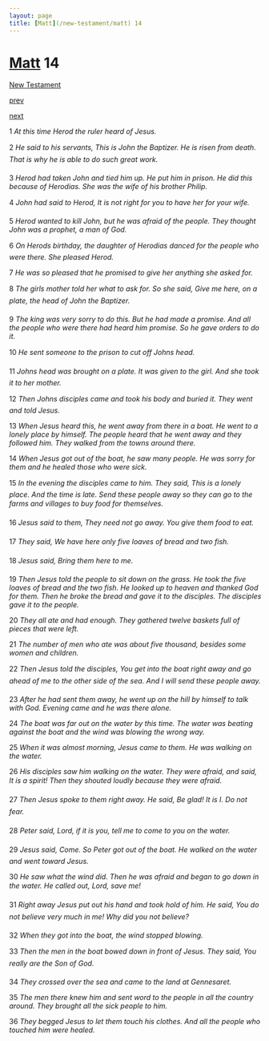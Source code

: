 ```yaml
---
layout: page
title: [Matt](/new-testament/matt) 14
---
```


# [Matt](/new-testament/matt) 14

[New Testament](/new-testament)


[prev](/new-testament/matt/matt-13.html)


[next](/new-testament/matt/matt-15.html)

1 _At this time Herod the ruler heard of Jesus._

2 _He said to his servants, This is John the Baptizer. He is risen from death. That is why he is able to do such great work._

3 _Herod had taken John and tied him up. He put him in prison. He did this because of Herodias. She was the wife of his brother Philip._

4 _John had said to Herod, It is not right for you to have her for your wife._

5 _Herod wanted to kill John, but he was afraid of the people. They thought John was a prophet, a man of God._

6 _On Herods birthday, the daughter of Herodias danced for the people who were there.  She pleased Herod._

7 _He was so pleased that he promised to give her anything she asked for._

8 _The girls mother told her what to ask for. So she said, Give me here, on a plate, the head of John the Baptizer._

9 _The king was very sorry to do this. But he had made a promise. And all the people who were there had heard him promise. So he gave orders to do it._

10 _He sent someone to the prison to cut off Johns head._

11 _Johns head was brought on a plate. It was given to the girl. And she took it to her mother._

12 _Then Johns disciples came and took his body and buried it. They went and told Jesus._

13 _When Jesus heard this, he went away from there in a boat. He went to a lonely place by himself. The people heard that he went away and they followed him. They walked from the towns around there._

14 _When Jesus got out of the boat, he saw many people. He was sorry for them and he healed those who were sick._

15 _In the evening the disciples came to him. They said, This is a lonely place. And the time is late. Send these people away so they can go to the farms and villages to buy food for themselves._

16 _Jesus said to them, They need not go away. You give them food to eat._

17 _They said, We have here only five loaves of bread and two fish._

18 _Jesus said, Bring them here to me._

19 _Then Jesus told the people to sit down on the grass. He took the five loaves of bread and the two fish. He looked up to heaven and thanked God for them. Then he broke the bread and gave it to the disciples. The disciples gave it to the people._

20 _They all ate and had enough. They gathered twelve baskets full of pieces that were left._

21 _The number of men who ate was about five thousand, besides some women and children._

22 _Then Jesus told the disciples, You get into the boat right away and go ahead of me to the other side of the sea. And I will send these people away._

23 _After he had sent them away, he went up on the hill by himself to talk with God. Evening came and he was there alone._

24 _The boat was far out on the water by this time. The water was beating against the boat and the wind was blowing the wrong way._

25 _When it was almost morning, Jesus came to them. He was walking on the water._

26 _His disciples saw him walking on the water. They were afraid, and said, It is a spirit!  Then they shouted loudly because they were afraid._

27 _Then Jesus spoke to them right away. He said, Be glad! It is I. Do not fear._

28 _Peter said, Lord, if it is you, tell me to come to you on the water._

29 _Jesus said, Come. So Peter got out of the boat. He walked on the water and went toward Jesus._

30 _He saw what the wind did. Then he was afraid and began to go down in the water. He called out, Lord, save me!_

31 _Right away Jesus put out his hand and took hold of him. He said, You do not believe very much in me! Why did you not believe?_

32 _When they got into the boat, the wind stopped blowing._

33 _Then the men in the boat bowed down in front of Jesus. They said, You really are the Son of God._

34 _They crossed over the sea and came to the land at Gennesaret._

35 _The men there knew him and sent word to the people in all the country around. They brought all the sick people to him._

36 _They begged Jesus to let them touch his clothes. And all the people who touched him were healed._

